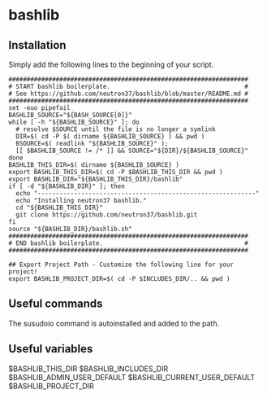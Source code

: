 # bashlib

## Installation

Simply add the following lines to the beginning of your script.

```
##################################################################
# START bashlib boilerplate.                                     #
# See https://github.com/neutron37/bashlib/blob/master/README.md #
##################################################################
set -euo pipefail
BASHLIB_SOURCE="${BASH_SOURCE[0]}"
while [ -h "${BASHLIB_SOURCE}" ]; do
  # resolve $SOURCE until the file is no longer a symlink
  DIR=$( cd -P $( dirname ${BASHLIB_SOURCE} ) && pwd )
  BSOURCE=$( readlink "${BASHLIB_SOURCE}" );
  [[ $BASHLIB_SOURCE != /* ]] && SOURCE="${DIR}/${BASHLIB_SOURCE}"
done
BASHLIB_THIS_DIR=$( dirname ${BASHLIB_SOURCE} )
export BASHLIB_THIS_DIR=$( cd -P $BASHLIB_THIS_DIR && pwd )
export BASHLIB_DIR="${BASHLIB_THIS_DIR}/bashlib"
if [ -d "${BASHLIB_DIR}" ]; then
  echo "------------------------------------------------------------"
  echo "Installing neutron37 bashlib."
  cd "${BASHLIB_THIS_DIR}"
  git clone https://github.com/neutron37/bashlib.git
fi
source "${BASHLIB_DIR}/bashlib.sh"
##################################################################
# END bashlib boilerplate.                                       #
##################################################################

## Export Project Path - Customize the following line for your project!
export BASHLIB_PROJECT_DIR=$( cd -P $INCLUDES_DIR/.. && pwd )
```

## Useful commands

The susudoio command is autoinstalled and added to the path.

## Useful variables

$BASHLIB_THIS_DIR
$BASHLIB_INCLUDES_DIR
$BASHLIB_ADMIN_USER_DEFAULT
$BASHLIB_CURRENT_USER_DEFAULT
$BASHLIB_PROJECT_DIR
